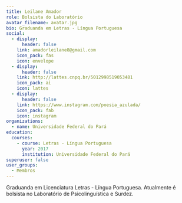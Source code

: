 ```yaml
---
title: Leilane Amador
role: Bolsista do Laboratório
avatar_filename: avatar.jpg
bio: Graduanda em Letras - Língua Portuguesa
social:
  - display:
      header: false
    link: amadorleilane8@gmail.com
    icon_pack: fas
    icon: envelope
  - display:
      header: false
    link: http://lattes.cnpq.br/5012998519053481
    icon_pack: ai
    icon: lattes
  - display:
      header: false
    link: https://www.instagram.com/poesia_azulada/
    icon_pack: fab
    icon: instagram
organizations:
  - name: Universidade Federal do Pará
education:
  courses:
    - course: Letras - Língua Portuguesa
      year: 2017
      institution: Universidade Federal do Pará
superuser: false
user_groups:
  - Membros
---
```

Graduanda em Licenciatura Letras - Língua Portuguesa. Atualmente é bolsista no Laboratório de Psicolinguística e Surdez.
